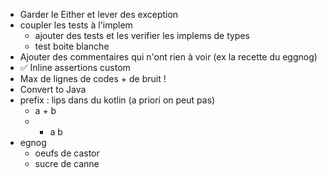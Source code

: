 - Garder le Either et lever des exception
- coupler les tests à l'implem
  - ajouter des tests et les verifier les implems de types
  - test boite blanche
- Ajouter des commentaires qui n'ont rien à voir (ex la recette du eggnog)
- ✅ Inline assertions custom
- Max de lignes de codes + de bruit !
- Convert to Java
- prefix : lips dans du kotlin (a priori on peut pas)
  - a + b
  - + a b
- egnog
  - oeufs de castor
  - sucre de canne